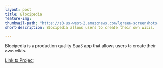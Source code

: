 ```yaml
---
layout: post
title: Blocipedia
feature-img: 
thumbnail-path: "https://s3-us-west-2.amazonaws.com/lgreen-screenshots-bloc/Blocipedia+Screenshot.png"
short-description: Blocipedia allows users to create their own wikis.

---
```

Blocipedia is a production quality SaaS app that allows users to create their own wikis. 



[Link to Project](https://liz11-blocipedia.herokuapp.com/)